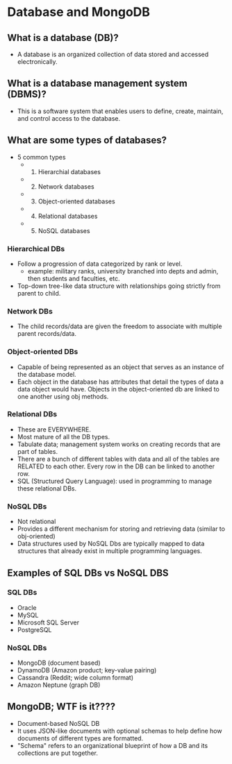 # Database and MongoDB

## What is a database (DB)?

- A database is an organized collection of data stored and accessed electronically.

## What is a database management system (DBMS)?

- This is a software system that enables users to define, create, maintain, and control access to the database.

## What are some types of databases?

- 5 common types
  - 1. Hierarchial databases
  - 2. Network databases
  - 3. Object-oriented databases
  - 4. Relational databases
  - 5. NoSQL databases

### Hierarchical DBs

- Follow a progression of data categorized by rank or level.
  - example: military ranks, university branched into depts and admin, then
    students and faculties, etc.
- Top-down tree-like data structure with relationships going strictly from parent to child.

### Network DBs

- The child records/data are given the freedom to associate with multiple parent records/data.

### Object-oriented DBs

- Capable of being represented as an object that serves as an instance of the database model.
- Each object in the database has attributes that detail the types of data a data object would have. Objects in the object-oriented db are linked to one another using obj methods.

### Relational DBs

- These are EVERYWHERE.
- Most mature of all the DB types.
- Tabulate data; management system works on creating records that are part of tables.
- There are a bunch of different tables with data and all of the tables are RELATED to each other. Every row in the DB can be linked to another row.
- SQL (Structured Query Language): used in programming to manage these relational DBs.

### NoSQL DBs

- Not relational
- Provides a different mechanism for storing and retrieving data (similar to obj-oriented)
- Data structures used by NoSQL Dbs are typically mapped to data structures that already exist in multiple programming languages.

## Examples of SQL DBs vs NoSQL DBS

### SQL DBs

- Oracle
- MySQL
- Microsoft SQL Server
- PostgreSQL

### NoSQL DBs

- MongoDB (document based)
- DynamoDB (Amazon product; key-value pairing)
- Cassandra (Reddit; wide column format)
- Amazon Neptune (graph DB)

## MongoDB; WTF is it????

- Document-based NoSQL DB
- It uses JSON-like documents with optional schemas to help define how documents of different types are formatted.
- "Schema" refers to an organizational blueprint of how a DB and its collections are put together.
